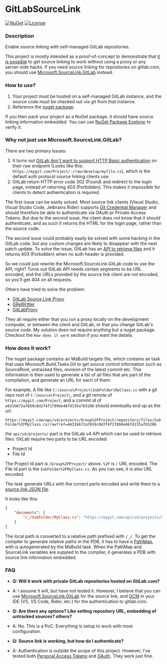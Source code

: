 # GitLabSourceLink

[![NuGet](https://img.shields.io/nuget/v/Genbox.GitLabSourceLink.svg?style=flat-square&label=nuget)](https://www.nuget.org/packages/Genbox.GitLabSourceLink/)
[![License](https://img.shields.io/github/license/Genbox/GitLabSourceLink)](https://github.com/Genbox/GitLabSourceLink/blob/master/LICENSE.txt)

### Description
Enable source linking with self-managed GitLab repositories.

This project is mostly intended as a proof-of-concept to demonstrate that [it is possible](https://github.com/dotnet/sourcelink/issues/281) to get source linking to work without using a proxy or any server-side hacks.
If you need source linking for repositories on gitlab.com, you should use [Microsoft.SourceLink.GitLab](https://www.nuget.org/packages/Microsoft.SourceLink.GitLab) instead.

### How to use?
1. Your project must be hosted on a self-managed GitLab instance, and the source code must be checked out via git from that instance.
2. Reference the [nuget package](https://www.nuget.org/packages/Genbox.GitLabSourceLink/).

If you then pack your project as a NuGet package, it should have source linking information embedded.
You can use [NuGet Package Explorer](https://apps.microsoft.com/store/detail/nuget-package-explorer/9WZDNCRDMDM3) to verify it.

### Why not just use Microsoft.SourceLink.GitLab?

There are two primary issues:
1. It turns out [GitLab don't want to support HTTP Basic authentication](https://gitlab.com/gitlab-org/gitlab/-/issues/19189) on their raw endpoint (Looks like this: `https://mygit.com/Project/-/raw/develop/myfile.cs`), which is the default auth protocol source linking clients use.
2. GitLab return HTTP error code 302 (Found) and redirect to the login page, instead of returning 403 (Forbidden). This makes it impossible for clients to detect authentication is required.

The first issue can be easily solved. Most source link clients (Visual Studio, Visual Studio Code, Jetbrains Rider) supports [Git Credential Manager](https://github.com/git-ecosystem/git-credential-manager) and should therefore be able to authenticate via OAuth pr Private Access Tokens.
But due to the second issue, the client does not know that it _should_ authenticate, and as such it returns the HTML for the login page, rather than the source code.

The second issue could probably easily be solved with some hacking in the GitLab code, but any custom changes are likely to disappear with the next patch update.
To solve the issue, GitLab has an [API to retrieve files](https://docs.gitlab.com/ee/api/repository_files.html#get-raw-file-from-repository) and it returns 403 (Forbidden) when no auth header is provided.

So we could just rewrite the Microsoft.SourceLink.GitLab code to use the API, right?
Turns out GitLab API needs certain segments to be URL encoded, and the URLs provided by the source link client are not encoded, so you'll get 404 on all requests.

Others have tried to solve the problem:
- [GitLab Source Link Proxy](https://github.com/rgl/gitlab-source-link-proxy)
- [GReWritter](https://github.com/juangburgos/GitlabRewritter)
- [GitLabProxy](https://gitlab.com/slcon/pub/repo/gitlabproxy)

They all require either that you run a proxy locally on the development computer, or between the client and GitLab, or that you change GitLab's source code.
My solution does not require anything but a nuget package. Checkout the `How does it work` section if you want the details.

### How does it work?
The nuget package contains an MsBuild targets file, which contains an task that uses Microsoft.Build.Tasks.Git to get source control information such as SourceRoot, untracked files, revision of the latest commit etc.
This information is then used to generate a list of all files that are part of the compilation, and generate an URL for each of them.

For example, A file like `C:\Source\Project\SubFolder\MyClass.cs` with a git repo root of  `C:\Source\Project\`, and a git remote of `https://mygit.com/Project`, and a commit id of `e631b672a7659c0d2f4f1f89de46fd135a7b5286`
should eventually end up as the url:

`https://mygit.com/api/v4/projects/Group%2FProject/repository/files/SubFolder%2FMyClass.cs/raw?ref=e631b672a7659c0d2f4f1f89de46fd135a7b5286`

the `api/v4/projects/` part is the GitLab v4 API which can be used to retrieve files. GitLab require two parts to be URL encoded:
- Project Id
- File Id

The Project Id part is `/Group%2FProject/` above. `%2F` is `/` URL encoded.
The File Id part is the `SubFolder%2FMyClass.cs`. As you can see, it is also URL encoded.

The task generate URLs with the correct parts encoded and write them to a [source link JSON file](https://github.com/dotnet/designs/blob/main/accepted/2020/diagnostics/source-link.md).

It looks like this:
```json
{
    "documents": {
        "/_/SubFolder/MyClass.cs": "https://mygit.com/api/v4/projects/Group%2FProject/repository/files/SubFolder%2FMyClass.cs/raw?ref=eff9fa13cff546a28f2aacdf733909f03b732c5f"
    }
}
```

The local path is converted to a relative path prefixed with `/_/`. To get the compiler to generate relative paths in the PDB, it has to have a [PathMap](https://learn.microsoft.com/en-us/dotnet/csharp/language-reference/compiler-options/advanced#pathmap), with is autogenerated by the MsBuild task.
When the PathMap and SourceLink variables are suppled to the compiler, it generates a PDB with source link information embedded.

### FAQ

* **Q: Will it work with private GitLab repositories hosted on GitLab.com?**
* A: I assume it will, but have not tested it. However, I believe that you can use [Microsoft.SourceLink.GitLab](https://www.nuget.org/packages/Microsoft.SourceLink.GitLab) for the source link, and [GCM](https://github.com/git-ecosystem/git-credential-manager) in your IDE (VS, VS Code, Rider, etc.) for the authentication to gitlab.com.


* **Q: Are there any options? Like setting repository URL, embedding of untracked sources? others?**
* A: No. This is a PoC. Everything is setup to work with most configuration.


* **Q: Source link is working, but how do I authenticate?**
* A: Authentication is outside the scope of this project. However, I've tested both [Personal Access Tokens](https://docs.gitlab.com/ee/user/profile/personal_access_tokens.html) and [OAuth](https://github.com/git-ecosystem/git-credential-manager/blob/main/docs/gitlab.md). They work just fine.